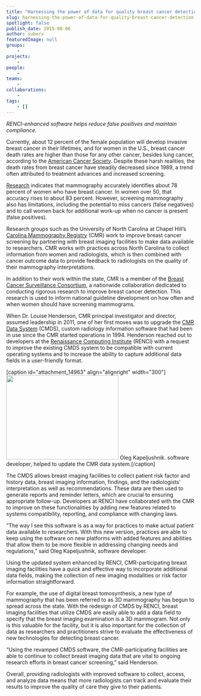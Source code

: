 ```yaml
---
title: "Harnessing the power of data for quality breast cancer detection"
slug: harnessing-the-power-of-data-for-quality-breast-cancer-detection
spotlight: false
publish_date: 2015-08-06
author: subers
featuredImage: null
groups:
    - 
projects:
    - 
people:
    - 
teams: 
    - 
collaborations:
    - 
tags:
    - []
---
```

<em>RENCI-enhanced software helps reduce false positives and maintain compliance.</em>

Currently, about 12 percent of the female population will develop invasive breast cancer in their lifetimes, and for women in the U.S., breast cancer death rates are higher than those for any other cancer, besides lung cancer, according to the <a href="http://www.cancer.org/cancer/breastcancer/detailedguide/breast-cancer-key-statistics" target="_blank">American Cancer Society</a>. Despite these harsh realities, the death rates from breast cancer have steadily decreased since 1989, a trend often attributed to treatment advances and increased screening.

<!--more-->

<a href="http://ww5.komen.org/BreastCancer/AccuracyofMammograms.html" target="_blank">Research</a> indicates that mammography accurately identifies about 78 percent of women who have breast cancer. In women over 50, that accuracy rises to about 83 percent. However, screening mammography also has limitations, including the potential to miss cancers (false negatives) and to call women back for additional work-up when no cancer is present (false positives).

Research groups such as the University of North Carolina at Chapel Hill’s <a href="http://cmr.unc.edu/" target="_blank">Carolina Mammography Registry</a> (CMR) work to improve breast cancer screening by partnering with breast imaging facilities to make data available to researchers. CMR works with practices across North Carolina to collect information from women and radiologists, which is then combined with cancer outcome data to provide feedback to radiologists on the quality of their mammography interpretations.

In addition to their work within the state, CMR is a member of the <a href="http://breastscreening.cancer.gov/" target="_blank">Breast Cancer Surveillance Consortium</a>, a nationwide collaboration dedicated to conducting rigorous research to improve breast cancer detection. This research is used to inform national guideline development on how often and when women should have screening mammograms.

When Dr. Louise Henderson, CMR principal investigator and director, assumed leadership in 2011, one of her first moves was to upgrade the <a href="http://cmr.unc.edu/data-system/" target="_blank">CMR Data System</a> (CMDS), custom radiology information software that had been in use since the CMR started operations in 1994. Henderson reached out to developers at the <a href="http://renci.org/" target="_blank">Renaissance Computing Institute</a> (RENCI) with a request to improve the existing CMDS system to be compatible with current operating systems and to increase the ability to capture additional data fields in a user-friendly format.

[caption id="attachment_14963" align="alignright" width="300"]<img class="wp-image-14963 size-medium" src="http://renci.org/wp-content/uploads/2015/08/IMG_2032-300x225.jpg" alt="" width="300" height="225" /> Oleg Kapeljushnik. software developer, helped to update the CMR data system.[/caption]

The CMDS allows breast imaging facilities to collect patient risk factor and history data, breast imaging information, findings, and the radiologists’ interpretation as well as recommendations. These data are then used to generate reports and reminder letters, which are crucial to ensuring appropriate follow-up. Developers at RENCI have collaborated with the CMR to improve on these functionalities by adding new features related to systems compatibility, reporting, and compliance with changing laws.

“The way I see this software is as a way for practices to make actual patient data available to researchers. With this new version, practices are able to keep using the software on new platforms with added features and abilities that allow them to be more flexible in addressing changing needs and regulations,” said Oleg Kapeljushnik, software developer.

Using the updated system enhanced by RENCI, CMR-participating breast imaging facilities have a quick and effective way to incorporate additional data fields, making the collection of new imaging modalities or risk factor information straightforward.

For example, the use of digital breast tomosynthesis, a new type of mammography that has been referred to as 3D mammography has begun to spread across the state. With the redesign of CMDS by RENCI, breast imaging facilities that utilize CMDS are easily able to add a data field to specify that the breast imaging examination is a 3D mammogram. Not only is this valuable for the facility, but it is also important for the collection of data as researchers and practitioners strive to evaluate the effectiveness of new technologies for detecting breast cancer.

“Using the revamped CMDS software, the CMR-participating facilities are able to continue to collect breast imaging data that are vital to ongoing research efforts in breast cancer screening,” said Henderson.

Overall, providing radiologists with improved software to collect, access, and analyze data means that more radiologists can track and evaluate their results to improve the quality of care they give to their patients.
